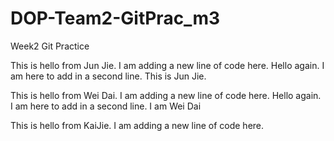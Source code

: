 # DOP-Team2-GitPrac\_m3

Week2 Git Practice

This is hello from Jun Jie. I am adding a new line of code here.
Hello again. I am here to add in a second line. This is Jun Jie.

This is hello from Wei Dai. I am adding a new line of code here.
Hello again. I am here to add in a second line. I am Wei Dai

This is hello from KaiJie. I am adding a new line of code here.



